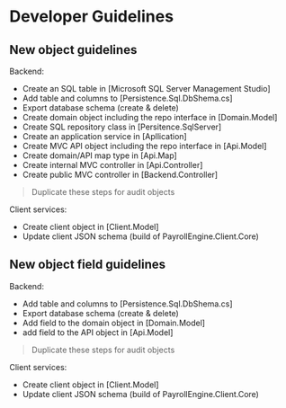 # Developer Guidelines

## New object guidelines
Backend:
- Create an SQL table in [Microsoft SQL Server Management Studio]
- Add table and columns to [Persistence.Sql.DbShema.cs]
- Export database schema (create & delete)
- Create domain object including the repo interface in [Domain.Model]
- Create SQL repository class in [Persitence.SqlServer]
- Create an application service in [Apllication]
- Create MVC API object including the repo interface in [Api.Model]
- Create domain/API map type in [Api.Map]
- Create internal MVC controller in [Api.Controller]
- Create public MVC controller in [Backend.Controller]

> Duplicate these steps for audit objects

Client services:
- Create client object in [Client.Model]
- Update client JSON schema (build of PayrollEngine.Client.Core)

## New object field guidelines
Backend:
- Add table and columns to [Persistence.Sql.DbShema.cs]
- Export database schema (create & delete)
- Add field to the domain object in [Domain.Model]
- add field to the API object in [Api.Model]

> Duplicate these steps for audit objects

Client services:
- Create client object in [Client.Model]
- Update client JSON schema (build of PayrollEngine.Client.Core)
